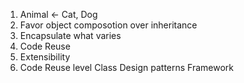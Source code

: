 1. Animal <- Cat, Dog
2. Favor object composotion over inheritance
3. Encapsulate what varies
4. Code Reuse
5. Extensibility
6. Code Reuse level
	Class
	Design patterns
	Framework
